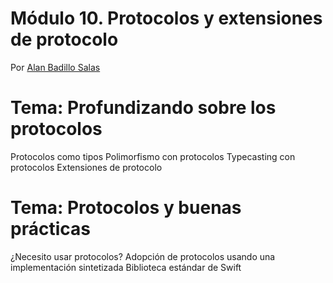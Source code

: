# Módulo 10. Protocolos y extensiones de protocolo

Por [Alan Badillo Salas](https://www.nomadacode.com)

# Tema: Profundizando sobre los protocolos

Protocolos como tipos
Polimorfismo con protocolos
Typecasting con protocolos
Extensiones de protocolo

# Tema: Protocolos y buenas prácticas

¿Necesito usar protocolos?
Adopción de protocolos usando una implementación sintetizada
Biblioteca estándar de Swift